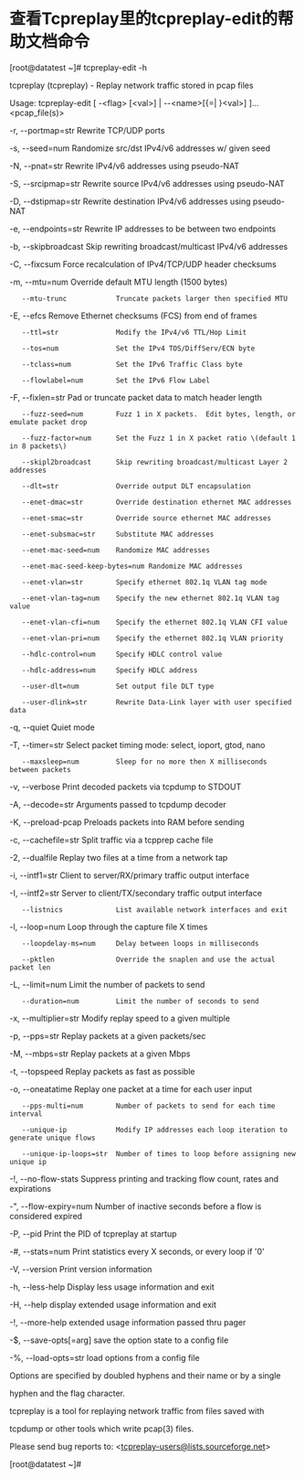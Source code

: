 # 查看Tcpreplay里的tcpreplay-edit的帮助文档命令

\[root@datatest ~\]\# tcpreplay-edit -h

tcpreplay \(tcpreplay\) - Replay network traffic stored in pcap files

Usage:  tcpreplay-edit \[ -&lt;flag&gt; \[&lt;val&gt;\] \| --&lt;name&gt;\[{=\| }&lt;val&gt;\] \]... &lt;pcap\_file\(s\)&gt;



   -r, --portmap=str          Rewrite TCP/UDP ports

   -s, --seed=num             Randomize src/dst IPv4/v6 addresses w/ given seed

   -N, --pnat=str             Rewrite IPv4/v6 addresses using pseudo-NAT

   -S, --srcipmap=str         Rewrite source IPv4/v6 addresses using pseudo-NAT

   -D, --dstipmap=str         Rewrite destination IPv4/v6 addresses using pseudo-NAT

   -e, --endpoints=str        Rewrite IP addresses to be between two endpoints

   -b, --skipbroadcast        Skip rewriting broadcast/multicast IPv4/v6 addresses

   -C, --fixcsum              Force recalculation of IPv4/TCP/UDP header checksums

   -m, --mtu=num              Override default MTU length \(1500 bytes\)

       --mtu-trunc            Truncate packets larger then specified MTU

   -E, --efcs                 Remove Ethernet checksums \(FCS\) from end of frames

       --ttl=str              Modify the IPv4/v6 TTL/Hop Limit

       --tos=num              Set the IPv4 TOS/DiffServ/ECN byte

       --tclass=num           Set the IPv6 Traffic Class byte

       --flowlabel=num        Set the IPv6 Flow Label

   -F, --fixlen=str           Pad or truncate packet data to match header length

       --fuzz-seed=num        Fuzz 1 in X packets.  Edit bytes, length, or emulate packet drop

       --fuzz-factor=num      Set the Fuzz 1 in X packet ratio \(default 1 in 8 packets\)

       --skipl2broadcast      Skip rewriting broadcast/multicast Layer 2 addresses

       --dlt=str              Override output DLT encapsulation

       --enet-dmac=str        Override destination ethernet MAC addresses

       --enet-smac=str        Override source ethernet MAC addresses

       --enet-subsmac=str     Substitute MAC addresses

       --enet-mac-seed=num    Randomize MAC addresses

       --enet-mac-seed-keep-bytes=num Randomize MAC addresses

       --enet-vlan=str        Specify ethernet 802.1q VLAN tag mode

       --enet-vlan-tag=num    Specify the new ethernet 802.1q VLAN tag value

       --enet-vlan-cfi=num    Specify the ethernet 802.1q VLAN CFI value

       --enet-vlan-pri=num    Specify the ethernet 802.1q VLAN priority

       --hdlc-control=num     Specify HDLC control value

       --hdlc-address=num     Specify HDLC address

       --user-dlt=num         Set output file DLT type

       --user-dlink=str       Rewrite Data-Link layer with user specified data

   -q, --quiet                Quiet mode

   -T, --timer=str            Select packet timing mode: select, ioport, gtod, nano

       --maxsleep=num         Sleep for no more then X milliseconds between packets

   -v, --verbose              Print decoded packets via tcpdump to STDOUT

   -A, --decode=str           Arguments passed to tcpdump decoder

   -K, --preload-pcap         Preloads packets into RAM before sending

   -c, --cachefile=str        Split traffic via a tcpprep cache file

   -2, --dualfile             Replay two files at a time from a network tap

   -i, --intf1=str            Client to server/RX/primary traffic output interface

   -I, --intf2=str            Server to client/TX/secondary traffic output interface

       --listnics             List available network interfaces and exit

   -l, --loop=num             Loop through the capture file X times

       --loopdelay-ms=num     Delay between loops in milliseconds

       --pktlen               Override the snaplen and use the actual packet len

   -L, --limit=num            Limit the number of packets to send

       --duration=num         Limit the number of seconds to send

   -x, --multiplier=str       Modify replay speed to a given multiple

   -p, --pps=str              Replay packets at a given packets/sec

   -M, --mbps=str             Replay packets at a given Mbps

   -t, --topspeed             Replay packets as fast as possible

   -o, --oneatatime           Replay one packet at a time for each user input

       --pps-multi=num        Number of packets to send for each time interval

       --unique-ip            Modify IP addresses each loop iteration to generate unique flows

       --unique-ip-loops=str  Number of times to loop before assigning new unique ip

   -!, --no-flow-stats        Suppress printing and tracking flow count, rates and expirations

   -", --flow-expiry=num      Number of inactive seconds before a flow is considered expired

   -P, --pid                  Print the PID of tcpreplay at startup

   -\#, --stats=num            Print statistics every X seconds, or every loop if '0'

   -V, --version              Print version information

   -h, --less-help            Display less usage information and exit

   -H, --help                 display extended usage information and exit

   -!, --more-help            extended usage information passed thru pager

   -$, --save-opts\[=arg\]      save the option state to a config file

   -%, --load-opts=str        load options from a config file



Options are specified by doubled hyphens and their name or by a single

hyphen and the flag character.

tcpreplay is a tool for replaying network traffic from files saved with

tcpdump or other tools which write pcap\(3\) files.



Please send bug reports to:  &lt;tcpreplay-users@lists.sourceforge.net&gt;

\[root@datatest ~\]\#

